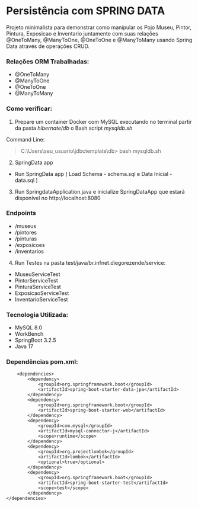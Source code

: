 # Persistência com SPRING DATA

Projeto minimalista para demonstrar como manipular os Pojo Museu, Pintor, Pintura, Exposicao e Inventario juntamente 
com suas relações @OneToMany, @ManyToOne, @OneToOne e @ManyToMany usando Spring Data através de operações CRUD.


### Relações ORM Trabalhadas:
* @OneToMany
* @ManyToOne
* @OneToOne
* @ManyToMany

### Como verificar:
1)  Prepare um container Docker com MySQL executando no terminal partir da pasta *hibernate/db* o Bash script *mysqldb.sh*

Command Line:
>
> C:\Users\seu_usuario\jdbctemplate\db> bash mysqldb.sh

2) SpringData app
* Run SpringData app ( Load Schema - schema.sql e Data Inicial - data.sql )

3) Run SpringdataApplication.java e inicialize SpringDataApp que estará disponível no http://localhost:8080
### Endpoints
* /museus
* /pintores
* /pinturas
* /exposicoes
* /inventarios

4) Run Testes na pasta test/java/br.infnet.diegorezende/service:
* MuseuServiceTest
* PintorServiceTest
* PinturaServiceTest
* ExposicaoServiceTest
* InventarioServiceTest


### Tecnologia Utilizada:
* MySQL 8.0
* WorkBench
* SpringBoot 3.2.5
* Java 17


### Dependências pom.xml:

		<dependencies>
		    <dependency>
			    <groupId>org.springframework.boot</groupId>
			    <artifactId>spring-boot-starter-data-jpa</artifactId>
		    </dependency>
		    <dependency>
			    <groupId>org.springframework.boot</groupId>
			    <artifactId>spring-boot-starter-web</artifactId>
		    </dependency>
		    <dependency>
			    <groupId>com.mysql</groupId>
			    <artifactId>mysql-connector-j</artifactId>
			    <scope>runtime</scope>
		    </dependency>
		    <dependency>
			    <groupId>org.projectlombok</groupId>
			    <artifactId>lombok</artifactId>
			    <optional>true</optional>
		    </dependency>
		    <dependency>
			    <groupId>org.springframework.boot</groupId>
			    <artifactId>spring-boot-starter-test</artifactId>
			    <scope>test</scope>
		    </dependency>
	</dependencies>
